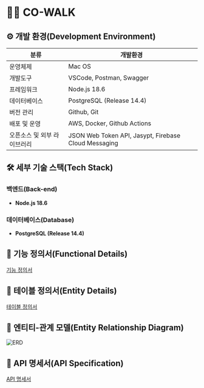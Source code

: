 # 🏃‍♂️ CO-WALK


## ⚙️ 개발 환경(Development Environment)

| 분류 | 개발환경 | 
|---|---|
| 운영체제 | Mac OS |
| 개발도구 | VSCode, Postman, Swagger |
| 프레임워크 | Node.js 18.6 |
| 데이터베이스 | PostgreSQL (Release 14.4) |
| 버전 관리 | Github, Git |
| 배포 및 운영 | AWS, Docker, Github Actions  |
| 오픈소스 및 외부 라이브러리 | JSON Web Token API, Jasypt, Firebase Cloud Messaging |


## 🛠 세부 기술 스택(Tech Stack)

### 백엔드(Back-end)

- **Node.js 18.6**


### 데이터베이스(Database)

- **PostgreSQL (Release 14.4)**

## 📝 기능 정의서(Functional Details)

[기능 정의서](./README_files/functional_specification.docx)

## 📝 테이블 정의서(Entity Details)

[테이블 정의서](./README_files/table_specification.xlsx)

## 🔗 엔티티-관계 모델(Entity Relationship Diagram)

![ERD](./README_files/ERD.png)

## 📌 API 명세서(API Specification)

[API 명세서](https://app.swaggerhub.com/apis/CokeLee777/CO-Walk/1.0.0)


